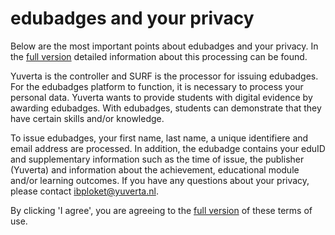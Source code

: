 # edubadges and your privacy

Below are the most important points about edubadges and your privacy. In the [full version](https://raw.githubusercontent.com/edubadges/privacy/master/mbo/yuverta/edubadges-formal-text-en.md) detailed information about this processing can be found.

Yuverta is the controller and SURF is the processor for issuing edubadges. For the edubadges platform to function, it is necessary to process your personal data. Yuverta wants to provide students with digital evidence by awarding edubadges. With edubadges, students can demonstrate that they have certain skills and/or knowledge.

To issue edubadges, your first name, last name, a unique identifiere and email address are processed. In addition, the edubadge contains your eduID and supplementary information such as the time of issue, the publisher (Yuverta) and information about the achievement, educational module and/or learning outcomes. If you have any questions about your privacy, please contact [ibploket@yuverta.nl](mailto:ibploket@yuverta.nl). 

By clicking 'I agree', you are agreeing to the [full version](https://raw.githubusercontent.com/edubadges/privacy/master/mbo/yuverta/edubadges-formal-text-en.md) of these terms of use.
